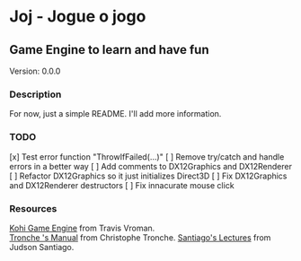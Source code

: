 # Joj - Jogue o jogo

## Game Engine to learn and have fun

Version: 0.0.0

### Description

For now, just a simple README.
I'll add more information.

### TODO

[x] Test error function "ThrowIfFailed(...)"
[ ] Remove try/catch and handle errors in a better way
[ ] Add comments to DX12Graphics and DX12Renderer
[ ] Refactor DX12Graphics so it just initializes Direct3D
[ ] Fix DX12Graphics and DX12Renderer destructors
[ ] Fix innacurate mouse click


### Resources

[Kohi Game Engine](https://github.com/travisvroman/kohi.git) from Travis Vroman.  
[Tronche 's Manual](https://tronche.com/gui/x/xlib/) from Christophe Tronche.
[Santiago's Lectures](https://github.com/JudsonSS) from Judson Santiago.